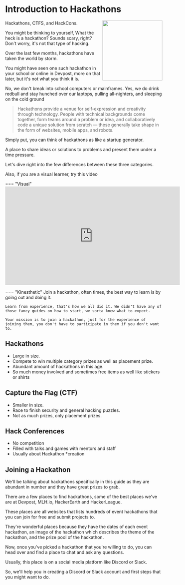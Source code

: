 

# Introduction to Hackathons
<img src="https://images-na.ssl-images-amazon.com/images/I/81iVhz6Rt6L._SL1000_.jpg" align='right' style='width:20vw;'></img>

Hackathons, CTFS, and HackCons.

You might be thinking to yourself, What the heck is a hackathon? Sounds scary, right? Don't worry, it's not that type of hacking.

Over the last few months, hackathons have taken the world by storm.

You might have seen one such hackathon in your school or online in Devpost, more on that later, but it's not what you think it is.

No, we don't break into school computers or mainframes. Yes, we do drink redbull and stay hunched over our laptops, pulling all-nighters, and sleeping on the cold ground

> Hackathons provide a venue for self-expression and creativity through technology. People with technical backgrounds come together, form teams around a problem or idea, and collaboratively code a unique solution from scratch — these generally take shape in the form of websites, mobile apps, and robots.

Simply put, you can think of hackathons as like a startup generator.

A place to share ideas or solutions to problems and present them under a time pressure.

Let's dive right into the few differences between these three categories.

Also, if you are a visual learner, try this video

=== "Visual"
    <iframe width="560" height="315" src="https://www.youtube.com/embed/qawOOESXCVk" frameborder="0" allow="accelerometer; autoplay; encrypted-media; gyroscope; picture-in-picture" allowfullscreen></iframe>

=== "Kinesthetic"
    Join a hackathon, often times, the best way to learn is by going out and doing it.

    Learn from experience, that's how we all did it. We didn't have any of those fancy guides on how to start, we sorta knew what to expect.

    Your mission is to join a hackathon, just for the experience of joining them, you don't have to participate in them if you don't want to.

## Hackathons

- Large in size.
- Compete to win multiple category prizes as well as placement prize.
- Abundant amount of hackathons in this age.
- So much money involved and sometimes free items as well like stickers or shirts

## Capture the Flag (CTF)

- Smaller in size.
- Race to finish security and general hacking puzzles.
- Not as much prizes, only placement prizes.

## Hack Conferences

- No competition
- Filled with talks and games with mentors and staff
- Usually about Hackathon *creation


## Joining a Hackathon

We'll be talking about hackathons specifically in this guide as they are abundant in number and they have great prizes to grab.

There are a few places to find hackathons, some of the best places we've are at Devpost, MLH.io, HackerEarth and HackerLeague.

These places are all websites that lists hundreds of event hackathons that you can join for free and submit projects to.

They're wonderful places because they have the dates of each event hackathon, an image of the hackathon which describes the theme of the hackathon, and the prize pool of the hackathon.

Now, once you've picked a hackathon that you're willing to do, you can head over and find a place to chat and ask any questions.

Usually, this place is on a social media platform like Discord or Slack.

So, we'll help you in creating a Discord or Slack account and first steps that you might want to do.
